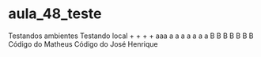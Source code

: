 # aula_48_teste
Testandos ambientes
Testando local
+
+
+
+
aaa
a
a
a
a
a
a
a
B
B
B
B
B
B
B
Código do Matheus
Código do José Henrique